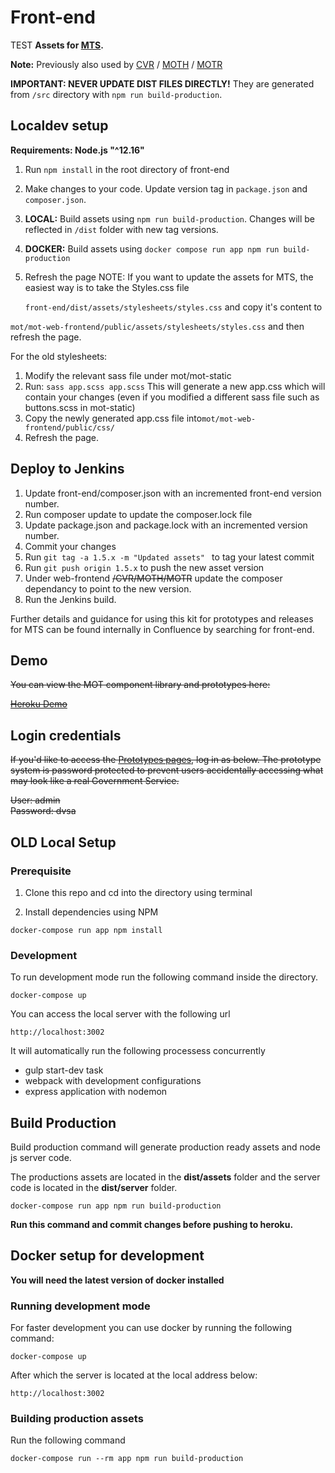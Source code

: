 # Front-end
TEST
**Assets for [MTS](https://gitlab.mot.dvsacloud.uk/mot/mot).**

**Note:** Previously also used by [CVR](https://gitlab.mot.dvsacloud.uk/vehicle-recalls/recalls-app) / [MOTH](https://github.com/dvsa/mot-history) / [MOTR](https://github.com/dvsa/motr)

**IMPORTANT: NEVER UPDATE DIST FILES DIRECTLY!** They are generated from `/src` directory with `npm run build-production`.

## Localdev setup

**Requirements: Node.js "^12.16"**

1. Run `npm install` in the root directory of front-end
2. Make changes to your code. Update version tag in `package.json` and `composer.json`.
3. **LOCAL:** Build assets using `npm run build-production`. Changes will be reflected in `/dist` folder with new tag versions.
4. **DOCKER:** Build assets using 
```docker compose run app npm run build-production```
5. Refresh the page
NOTE:
   If you want to update the assets for MTS, the easiest way is to take the Styles.css file
   
   ```front-end/dist/assets/stylesheets/styles.css```
   and copy it's content to
   
  ```mot/mot-web-frontend/public/assets/stylesheets/styles.css``` 
   and then refresh the page.

For the old stylesheets:
1. Modify the relevant sass file under mot/mot-static
2. Run:
```sass app.scss app.scss```
   This will generate a new app.css which will contain your changes (even if you modified a different sass file
   such as buttons.scss in mot-static)
3. Copy the newly generated app.css file into```mot/mot-web-frontend/public/css/```
4. Refresh the page. 

## Deploy to Jenkins
1. Update front-end/composer.json with an incremented front-end version number.
2. Run composer update to update the composer.lock file   
3. Update package.json and package.lock with an incremented version number.
4. Commit your changes
5. Run ```git tag -a 1.5.x -m "Updated assets" ``` to tag your latest commit
6. Run ```git push origin 1.5.x``` to push the new asset version
7. Under web-frontend ~~/CVR/MOTH/MOTR~~ update the composer dependancy to point to the new version.
8. Run the Jenkins build.

Further details and guidance for using this kit for prototypes and releases for MTS can be found internally in Confluence by searching for front-end.

## Demo

~~You can view the MOT component library and prototypes here:~~

~~[Heroku Demo](https://dvsa-front-end.herokuapp.com/)~~

## Login credentials

~~If you'd like to access the [Prototypes pages](https://dvsa-front-end.herokuapp.com/prototypes), log in as below.
The prototype system is password protected to prevent users accidentally accessing what may look like a real Government Service.~~

~~User: admin~~  
~~Password: dvsa~~  


## OLD Local Setup 

### Prerequisite

1. Clone this repo and cd into the directory using terminal

2. Install dependencies using NPM

```shell
docker-compose run app npm install
```

### Development

To run development mode run the following command inside the directory.

```shell
docker-compose up
```

You can access the local server with the following url

```
http://localhost:3002
```

It will automatically run the following processess concurrently

* gulp start-dev task
* webpack with development configurations
* express application with nodemon


## Build Production

Build production command will generate production ready assets and node js server code.

The productions assets are located in the **dist/assets** folder and the server code is located in the **dist/server** folder.

```shell
docker-compose run app npm run build-production
```

**Run this command and commit changes before pushing to heroku.**

## Docker setup for development

**You will need the latest version of docker installed**

### Running development mode

For faster development you can use docker by running the following command:

```shell
docker-compose up
```

After which the server is located at the local address below:

```
http://localhost:3002
```

### Building production assets

Run the following command

```shell
docker-compose run --rm app npm run build-production
```
